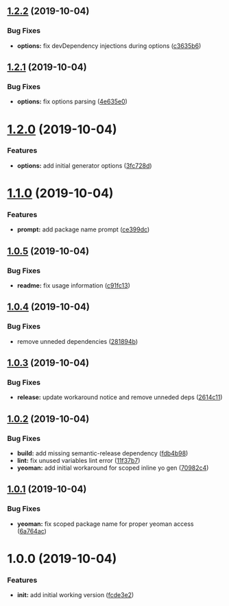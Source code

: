 ## [1.2.2](https://github.com/richrdkng/generator-simple-nodejs-project/compare/v1.2.1...v1.2.2) (2019-10-04)


### Bug Fixes

* **options:** fix devDependency injections during options ([c3635b6](https://github.com/richrdkng/generator-simple-nodejs-project/commit/c3635b6))

## [1.2.1](https://github.com/richrdkng/generator-simple-nodejs-project/compare/v1.2.0...v1.2.1) (2019-10-04)


### Bug Fixes

* **options:** fix options parsing ([4e635e0](https://github.com/richrdkng/generator-simple-nodejs-project/commit/4e635e0))

# [1.2.0](https://github.com/richrdkng/generator-simple-nodejs-project/compare/v1.1.0...v1.2.0) (2019-10-04)


### Features

* **options:** add initial generator options ([3fc728d](https://github.com/richrdkng/generator-simple-nodejs-project/commit/3fc728d))

# [1.1.0](https://github.com/richrdkng/generator-simple-nodejs-project/compare/v1.0.5...v1.1.0) (2019-10-04)


### Features

* **prompt:** add package name prompt ([ce399dc](https://github.com/richrdkng/generator-simple-nodejs-project/commit/ce399dc))

## [1.0.5](https://github.com/richrdkng/generator-simple-nodejs-project/compare/v1.0.4...v1.0.5) (2019-10-04)


### Bug Fixes

* **readme:** fix usage information ([c91fc13](https://github.com/richrdkng/generator-simple-nodejs-project/commit/c91fc13))

## [1.0.4](https://github.com/richrdkng/generator-simple-nodejs-project/compare/v1.0.3...v1.0.4) (2019-10-04)


### Bug Fixes

* remove unneded dependencies ([281894b](https://github.com/richrdkng/generator-simple-nodejs-project/commit/281894b))

## [1.0.3](https://github.com/richrdkng/generator-simple-nodejs-project/compare/v1.0.2...v1.0.3) (2019-10-04)


### Bug Fixes

* **release:** update workaround notice and remove unneded deps ([2614c11](https://github.com/richrdkng/generator-simple-nodejs-project/commit/2614c11))

## [1.0.2](https://github.com/richrdkng/generator-simple-nodejs-project/compare/v1.0.1...v1.0.2) (2019-10-04)


### Bug Fixes

* **build:** add missing semantic-release dependency ([fdb4b98](https://github.com/richrdkng/generator-simple-nodejs-project/commit/fdb4b98))
* **lint:** fix unused variables lint error ([11f37b7](https://github.com/richrdkng/generator-simple-nodejs-project/commit/11f37b7))
* **yeoman:** add initial workaround for scoped inline yo gen ([70982c4](https://github.com/richrdkng/generator-simple-nodejs-project/commit/70982c4))

## [1.0.1](https://github.com/richrdkng/simple-nodejs-project-generator/compare/v1.0.0...v1.0.1) (2019-10-04)


### Bug Fixes

* **yeoman:** fix scoped package name for proper yeoman access ([6a764ac](https://github.com/richrdkng/simple-nodejs-project-generator/commit/6a764ac))

# 1.0.0 (2019-10-04)


### Features

* **init:** add initial working version ([fcde3e2](https://github.com/richrdkng/generator-simple-nodejs-project/commit/fcde3e2))
